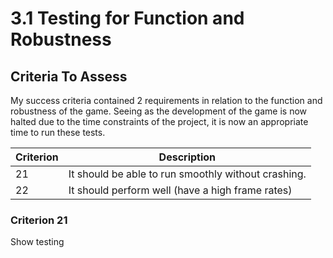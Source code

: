 # 3.1 Testing for Function and Robustness

## Criteria To Assess

My success criteria contained 2 requirements in relation to the function and robustness of the game. Seeing as the development of the game is now halted due to the time constraints of the project, it is now an appropriate time to run these tests.

| Criterion | Description                                         |
| --------- | --------------------------------------------------- |
| 21        | It should be able to run smoothly without crashing. |
| 22        | It should perform well (have a high frame rates)    |

### Criterion 21

Show testing
